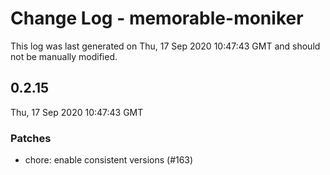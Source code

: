 # Change Log - memorable-moniker

This log was last generated on Thu, 17 Sep 2020 10:47:43 GMT and should not be manually modified.

## 0.2.15
Thu, 17 Sep 2020 10:47:43 GMT

### Patches

- chore: enable consistent versions (#163)

